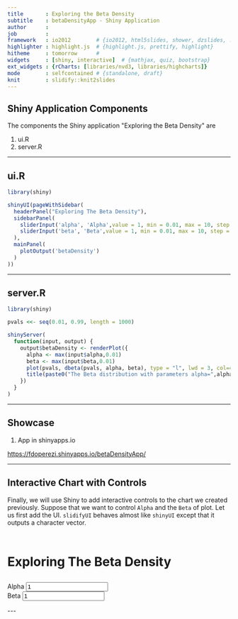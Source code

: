 ```yaml
---
title       : Exploring the Beta Density
subtitle    : betaDensityApp - Shiny Application
author      : 
job         : 
framework   : io2012        # {io2012, html5slides, shower, dzslides, ...}
highlighter : highlight.js  # {highlight.js, prettify, highlight}
hitheme     : tomorrow      # 
widgets     : [shiny, interactive]  # {mathjax, quiz, bootstrap}
ext_widgets : {rCharts: [libraries/nvd3, libraries/highcharts]}
mode        : selfcontained # {standalone, draft}
knit        : slidify::knit2slides
---
```





## Shiny Application Components

The components the Shiny application "Exploring the Beta Density" are

1. ui.R
2. server.R

---

## ui.R


```r
library(shiny)

shinyUI(pageWithSidebar(
  headerPanel("Exploring The Beta Density"),
  sidebarPanel(
    sliderInput('alpha', 'Alpha',value = 1, min = 0.01, max = 10, step = 0.5,),
    sliderInput('beta', 'Beta',value = 1, min = 0.01, max = 10, step = 0.5,)
  ),
  mainPanel(
    plotOutput('betaDensity')
  )
))
```

---

## server.R


```r
library(shiny)

pvals <<- seq(0.01, 0.99, length = 1000)

shinyServer(
  function(input, output) {
    output$betaDensity <- renderPlot({
      alpha <- max(input$alpha,0.01)
      beta <- max(input$beta,0.01)
      plot(pvals, dbeta(pvals, alpha, beta), type = "l", lwd = 3, col=4, frame = FALSE)
      title(paste0("The Beta distribution with parameters alpha=",alpha," and beta=",beta," has density"))
    })
  }
)
```

---

## Showcase

1. App in shinyapps.io

https://fdoperezi.shinyapps.io/betaDensityApp/

---

## Interactive Chart with Controls

Finally, we will use Shiny to add interactive controls to the chart we created previously. Suppose that we want to control `Alpha` and the `Beta` of plot. Let us first add the UI. `slidifyUI` behaves almost like `shinyUI` except that it outputs a character vector.

<div class="row-fluid">
  <div class="span12" style="padding: 10px 0px;">
    <h1>Exploring The Beta Density</h1>
  </div>
  <div class="span4">
    <form class="well">
      <div>
        <label class="control-label" for="alpha">Alpha</label>
        <input id="alpha" type="slider" name="alpha" value="1" class="jslider" data-from="0.01" data-to="10" data-step="0.5" data-skin="plastic" data-round="FALSE" data-locale="us" data-format="#,##0.#####" data-scale="|;|;|;|;|;|;|;|;|;|;|;|;|;|;|;|;|;|;|;|" data-smooth="FALSE"/>
      </div>
      <div>
        <label class="control-label" for="beta">Beta</label>
        <input id="beta" type="slider" name="beta" value="1" class="jslider" data-from="0.01" data-to="10" data-step="0.5" data-skin="plastic" data-round="FALSE" data-locale="us" data-format="#,##0.#####" data-scale="|;|;|;|;|;|;|;|;|;|;|;|;|;|;|;|;|;|;|;|" data-smooth="FALSE"/>
      </div>
    </form>
  </div>
  <div class="span8">
    <div id="betaDensity" class="shiny-html-output nvd3 rChart"></div>
  </div>
</div>
---
